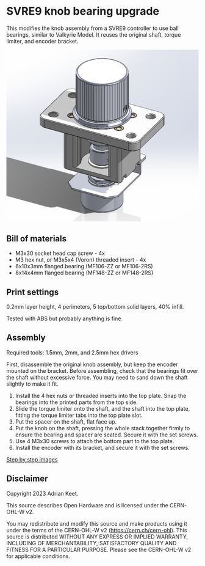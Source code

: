 SVRE9 knob bearing upgrade
==========================

This modifies the knob assembly from a SVRE9 controller to use ball bearings,
similar to Valkyrie Model. It reuses the original shaft, torque limiter, and
encoder bracket.

![Assembly](Images/Assembly.png)

Bill of materials
-----------------

- M3x30 socket head cap screw - 4x
- M3 hex nut, or M3x5x4 (Voron) threaded insert - 4x
- 6x10x3mm flanged bearing (MF106-ZZ or MF106-2RS)
- 8x14x4mm flanged bearing (MF148-ZZ or MF148-2RS)

Print settings
--------------

0.2mm layer height, 4 perimeters, 5 top/bottom solid layers, 40% infill.

Tested with ABS but probably anything is fine.

Assembly
--------

Required tools: 1.5mm, 2mm, and 2.5mm hex drivers

First, disassemble the original knob assembly, but keep the encoder mounted on
the bracket. Before assembling, check that the bearings fit over the shaft
without excessive force. You may need to sand down the shaft slightly to make
it fit.

1. Install the 4 hex nuts or threaded inserts into the top plate.
   Snap the bearings into the printed parts from the top side.
2. Slide the torque limiter onto the shaft, and the shaft into the top plate,
   fitting the torque limiter tabs into the top plate slot.
3. Put the spacer on the shaft, flat face up.
4. Put the knob on the shaft, pressing the whole stack together firmly to
   ensure the bearing and spacer are seated. Secure it with the set screws.
5. Use 4 M3x30 screws to attach the bottom part to the top plate.
6. Install the encoder with its bracket, and secure it with the set screws.

[Step by step images](Images/Assembly_images.md)

Disclaimer
----------

Copyright 2023 Adrian Keet.

This source describes Open Hardware and is licensed under the CERN-OHL-W v2.

You may redistribute and modify this source and make products using it under
the terms of the CERN-OHL-W v2 (https://cern.ch/cern-ohl). This source is
distributed WITHOUT ANY EXPRESS OR IMPLIED WARRANTY, INCLUDING OF
MERCHANTABILITY, SATISFACTORY QUALITY AND FITNESS FOR A PARTICULAR PURPOSE.
Please see the CERN-OHL-W v2 for applicable conditions.
